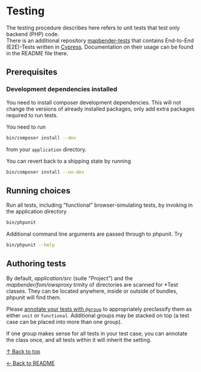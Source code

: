 # Testing
The testing procedure describes here refers to unit tests that test only backend (PHP) code.  
There is an additional repository [mapbender-tests](https://github.com/mapbender/mapbender-tests) that contains 
End-to-End (E2E)-Tests written in [Cypress](https://www.cypress.io/app). Documentation on their usage can be found 
in the README file there.


## Prerequisites

### Development dependencies installed

You need to install composer development dependencies. This will not change the versions
of already installed packages, only add extra packages required to run tests.

You need to run

```sh
bin/composer install --dev
```

from your `application` directory.

You can revert back to a shipping state by running

```sh
bin/composer install --no-dev
```


## Running choices

Run all tests, including "functional" browser-simulating tests, by invoking in the application directory

```bash
bin/phpunit
```

Additional command line arguments are passed through to phpunit. Try

```bash
bin/phpunit --help
```

## Authoring tests

By default, _application/src_ (suite "Project") and the _mapbender/fom/owsproxy_ trinity of directories are scanned for *Test classes. They can be located anywhere, inside or outside of bundles, phpunit will find them.

Please [annotate your tests with `@group`](https://docs.phpunit.de/en/10.5/annotations.html#group) to appropriately preclassify them as either `unit` or `functional`. Additional groups may be stacked on top (a test case can be placed into more than one group).

If one group makes sense for all tests in your test case, you can annotate the class once, and all tests within it will inherit the setting.

[↑ Back to top](#testing)

[← Back to README](../README.md)
